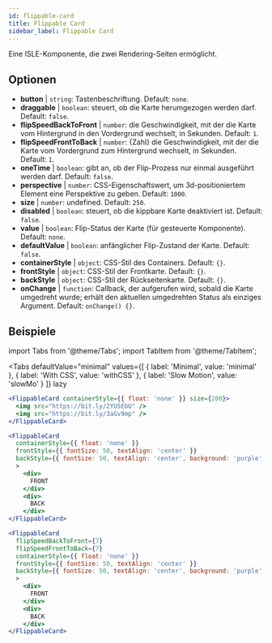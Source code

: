 ```yaml
---
id: flippable-card 
title: Flippable Card
sidebar_label: Flippable Card
---
```


Eine ISLE-Komponente, die zwei Rendering-Seiten ermöglicht.

## Optionen

* __button__ | `string`: Tastenbeschriftung. Default: `none`.
* __draggable__ | `boolean`: steuert, ob die Karte herumgezogen werden darf. Default: `false`.
* __flipSpeedBackToFront__ | `number`: die Geschwindigkeit, mit der die Karte vom Hintergrund in den Vordergrund wechselt, in Sekunden. Default: `1`.
* __flipSpeedFrontToBack__ | `number`: {Zahl} die Geschwindigkeit, mit der die Karte vom Vordergrund zum Hintergrund wechselt, in Sekunden. Default: `1`.
* __oneTime__ | `boolean`: gibt an, ob der Flip-Prozess nur einmal ausgeführt werden darf. Default: `false`.
* __perspective__ | `number`: CSS-Eigenschaftswert, um 3d-positioniertem Element eine Perspektive zu geben. Default: `1000`.
* __size__ | `number`: undefined. Default: `250`.
* __disabled__ | `boolean`: steuert, ob die kippbare Karte deaktiviert ist. Default: `false`.
* __value__ | `boolean`: Flip-Status der Karte (für gesteuerte Komponente). Default: `none`.
* __defaultValue__ | `boolean`: anfänglicher Flip-Zustand der Karte. Default: `false`.
* __containerStyle__ | `object`: CSS-Stil des Containers. Default: `{}`.
* __frontStyle__ | `object`: CSS-Stil der Frontkarte. Default: `{}`.
* __backStyle__ | `object`: CSS-Stil der Rückseitenkarte. Default: `{}`.
* __onChange__ | `function`: Callback, der aufgerufen wird, sobald die Karte umgedreht wurde; erhält den aktuellen umgedrehten Status als einziges Argument. Default: `onChange() {}`.


## Beispiele

import Tabs from '@theme/Tabs';
import TabItem from '@theme/TabItem';

<Tabs
    defaultValue="minimal"
    values={[
        { label: 'Minimal', value: 'minimal' },
        { label: 'With CSS', value: 'withCSS' },
        { label: 'Slow Motion', value: 'slowMo' }
    ]}
    lazy
>

<TabItem value="minimal">

```jsx live
<FlippableCard containerStyle={{ float: 'none' }} size={200}>
  <img src="https://bit.ly/2YU5EbU" />
  <img src="https://bit.ly/3aGv9mp" />
</FlippableCard>
```

</TabItem>

<TabItem value="withCSS">

```jsx live
<FlippableCard 
  containerStyle={{ float: 'none' }} 
  frontStyle={{ fontSize: 50, textAlign: 'center' }} 
  backStyle={{ fontSize: 50, textAlign: 'center', background: 'purple', color: 'white' }} 
  >
    <div>
      FRONT
    </div>
    <div>
      BACK
    </div>
</FlippableCard>
```

</TabItem>

<TabItem value="slowMo">

```jsx live
<FlippableCard 
  flipSpeedBackToFront={7} 
  flipSpeedFrontToBack={7}   
  containerStyle={{ float: 'none' }} 
  frontStyle={{ fontSize: 50, textAlign: 'center' }} 
  backStyle={{ fontSize: 50, textAlign: 'center', background: 'purple', color: 'white' }} 
  >
    <div>
      FRONT
    </div>
    <div>
      BACK
    </div>
</FlippableCard>
```

</TabItem>

</Tabs>
